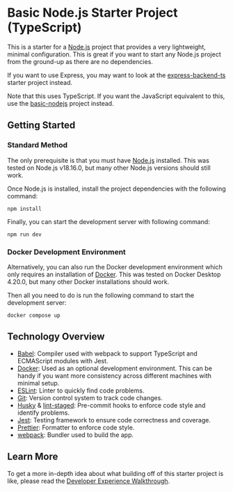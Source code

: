 # Basic Node.js Starter Project (TypeScript)

This is a starter for a [Node.js](https://nodejs.org) project that provides a very lightweight, minimal configuration. This is great if you want to start any Node.js project from the ground-up as there are no dependencies.

If you want to use Express, you may want to look at the [express-backend-ts](../express-backend-ts) starter project instead.

Note that this uses TypeScript. If you want the JavaScript equivalent to this, use the [basic-nodejs](../basic-nodejs) project instead.

## Getting Started

### Standard Method

The only prerequisite is that you must have [Node.js](https://nodejs.org) installed. This was tested on Node.js v18.16.0, but many other Node.js versions should still work.

Once Node.js is installed, install the project dependencies with the following command:

```
npm install
```

Finally, you can start the development server with following command:

```
npm run dev
```

### Docker Development Environment

Alternatively, you can also run the Docker development environment which only requires an installation of [Docker](https://www.docker.com). This was tested on Docker Desktop 4.20.0, but many other Docker installations should work.

Then all you need to do is run the following command to start the development server:

```
docker compose up
```

## Technology Overview

-   [Babel](https://babeljs.io): Compiler used with webpack to support TypeScript and ECMAScript modules with Jest.
-   [Docker](https://www.docker.com): Used as an optional development environment. This can be handy if you want more consistency across different machines with minimal setup.
-   [ESLint](https://eslint.org): Linter to quickly find code problems.
-   [Git](https://git-scm.com): Version control system to track code changes.
-   [Husky](https://typicode.github.io/husky) & [lint-staged](https://github.com/okonet/lint-staged): Pre-commit hooks to enforce code style and identify problems.
-   [Jest](https://jestjs.io): Testing framework to ensure code correctness and coverage.
-   [Prettier](https://prettier.io): Formatter to enforce code style.
-   [webpack](https://webpack.js.org): Bundler used to build the app.

## Learn More

To get a more in-depth idea about what building off of this starter project is like, please read the [Developer Experience Walkthrough](./dx-walkthrough.md).
